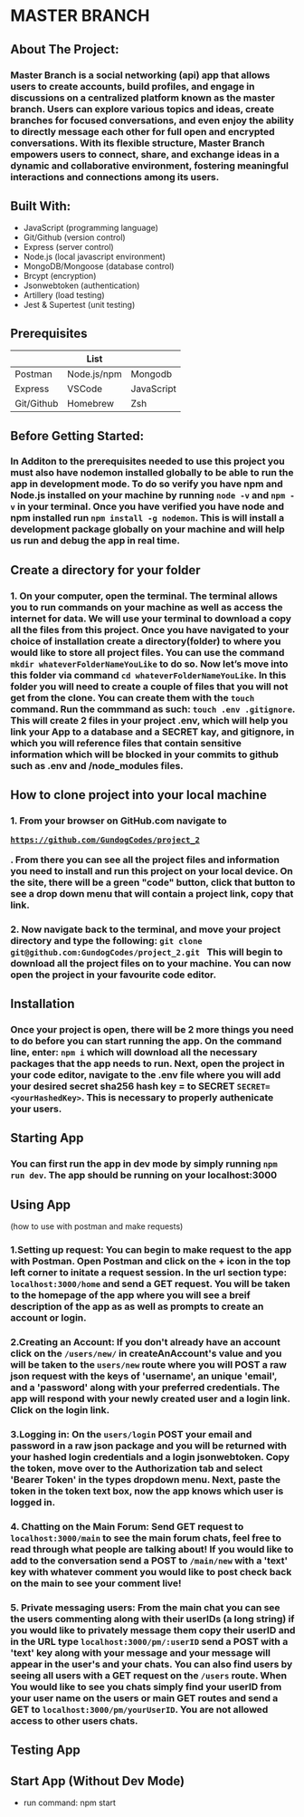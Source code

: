# MASTER BRANCH
## About The Project:
### Master Branch is a social networking (api) app that allows users to create accounts, build profiles, and engage in discussions on a centralized platform known as the master branch. Users can explore various topics and ideas, create branches for focused conversations, and even enjoy the ability to directly message each other for full open and encrypted conversations. With its flexible structure, Master Branch empowers users to connect, share, and exchange ideas in a dynamic and collaborative environment, fostering meaningful interactions and connections among its users.

## Built With:
- JavaScript (programming language)
- Git/Github (version control)
- Express (server control)
- Node.js (local javascript environment)
- MongoDB/Mongoose (database control)
- Brcypt (encryption) 
- Jsonwebtoken (authentication)
- Artillery (load testing) 
- Jest & Supertest (unit testing) 

## Prerequisites
|            | List       |           |
| ---------- | ---------- | --------- |
| Postman    |Node.js/npm | Mongodb   |
| Express    | VSCode     |JavaScript |
| Git/Github | Homebrew   | Zsh       |

## Before Getting Started:
###  In Additon to the prerequisites needed to use this project you must also have nodemon installed globally to be able to run the app in development mode. To do so verify you have npm and Node.js installed on your machine by running ```node -v``` and ```npm -v``` in your terminal. Once you have verified you have node and npm installed run ```npm install -g nodemon```. This is will install a development package globally on your machine and will help us run and debug the app in real time.

## Create a directory for your folder
### 1. On your computer, open the terminal. The terminal allows you to run commands on your machine as well as access the internet for data. We will use your terminal to download a copy all the files from this project. Once you have navigated to your choice of installation create a directory(folder) to where you would like to store all project files. You can use the command  ```mkdir whateverFolderNameYouLike``` to do so. Now let’s move into this folder via command ```cd whateverFolderNameYouLike```. In this folder you will need to create a couple of files that you will not get from the clone. You can create them with the ```touch``` command. Run the commmand as such: ```touch .env .gitignore```. This will create 2 files in your project .env, which will help you link your App to a database and a SECRET kay, and gitignore, in which you will reference files that contain sensitive information which will be blocked in your commits to github such as .env and /node_modules files.

## How to clone project into your local machine
### 1. From your browser on GitHub.com navigate to <pre><code>https://github.com/GundogCodes/project_2</code></pre>. From there you can see all the project files and information you need to install and run this project on your local device. On the site, there will be a green "code" button, click that button to see a drop down menu that will contain a project link, copy that link.

### 2. Now navigate back to the terminal, and move your project directory and type the following: ```git clone git@github.com:GundogCodes/project_2.git ``` This will begin to download all the project files on to your machine. You can now open the project in your favourite code editor.

## Installation

### Once your project is open, there will be 2 more things you need to do before you can start running the app. On the command line, enter: ```npm i``` which will download all the necessary packages that the app needs to run. Next, open the project in your code editor, navigate to the .env file where you will add your desired secret sha256 hash key = to SECRET ```SECRET=<yourHashedKey>```. This is necessary to properly authenicate your users.

## Starting App 

### You can first run the app in dev mode by simply running ```npm run dev```. The app should be running on your localhost:3000

## Using App
(how to use with postman and make requests)
### 1.Setting up request: You can begin to make request to the app with Postman. Open Postman and click on the + icon in the top left corner to initate a request session. In the url section type: ```localhost:3000/home``` and send a GET request. You will be taken to the homepage of the app where you will see a breif description of the app as as well as prompts to create an account or login.

### 2.Creating an Account: If you don't already have an account click on the ```/users/new/``` in createAnAccount's value and you will be taken to the ```users/new``` route where you will POST a raw json request with the keys of 'username', an unique 'email', and a 'password' along with your preferred credentials. The app will respond with your newly created user and a login link. Click on the login link.

### 3.Logging in: On the ```users/login``` POST your email and password in a raw json package and you will be returned with your hashed login credentials and a login jsonwebtoken. Copy the token, move over to the Authorization tab and select 'Bearer Token' in the types dropdown menu. Next, paste the token in the token text box, now the app knows which user is logged in.

### 4. Chatting on the Main Forum: Send GET request to ```localhost:3000/main``` to see the main forum chats, feel free to read through what people are talking about! If you would like to add to the conversation send a POST to ```/main/new``` with a 'text' key with whatever comment you would like to post check back on the main to see your comment live!

### 5. Private messaging users: From the main chat you can see the users commenting along with their userIDs (a long string) if you would like to privately message them copy their userID and in the URL type ```localhost:3000/pm/:userID``` send a POST with a 'text' key along with your message and your message will appear in the user's and your chats. You can also find users by seeing all users with a GET request on the ```/users``` route. When You would like to see you chats simply find your userID from your user name on the users or main GET routes and send a GET to ```localhost:3000/pm/yourUserID```. You are not allowed access to other users chats.

## Testing App

## Start App (Without Dev Mode)
- run command: npm start